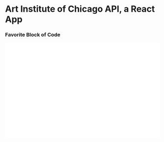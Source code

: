 
# Art Institute of Chicago API, a React App

### Favorite Block of Code
![Favorite Block of Code](src/assets/favorite-code.svg)